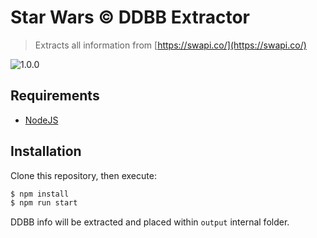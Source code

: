 # Star Wars &copy; DDBB Extractor

> Extracts all information from [https://swapi.co/](https://swapi.co/)

![1.0.0](https://img.shields.io/badge/Version-1.0.0-green.svg)

## Requirements

- [NodeJS](https://nodejs.org/)

## Installation

Clone this repository, then execute:

```bash
$ npm install
$ npm run start
```

DDBB info will be extracted and placed within `output` internal folder.
